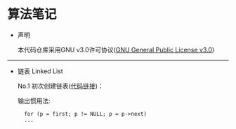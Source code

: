 # 算法笔记

* 声明

     本代码仓库采用GNU v3.0许可协议([GNU General Public License v3.0](https://github.com/whitejoce/Note/blob/main/LICENSE))
     
     
* * * 

   * 链表 Linked List
   
     No.1 初次创建链表([代码链接](https://github.com/whitejoce/Note/blob/main/LinkedList/LinkedList_1.c))： 
      
      输出惯用法:
          
           for (p = first; p != NULL; p = p->next)
           ...
     
     
